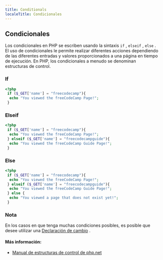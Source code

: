 ```yaml
---
title: Conditionals
localeTitle: Condicionales
---
```

## Condicionales

Los condicionales en PHP se escriben usando la sintaxis `if` , `elseif` , `else` . El uso de condicionales le permite realizar diferentes acciones dependiendo de las diferentes entradas y valores proporcionados a una página en tiempo de ejecución. En PHP, los condicionales a menudo se denominan estructuras de control.

### If

```PHP
<?php 
 if ($_GET['name'] = "freecodecamp"){ 
  echo "You viewed the freeCodeCamp Page!"; 
 } 
```

### Elseif

```PHP
<?php 
 if ($_GET['name'] = "freecodecamp"){ 
  echo "You viewed the freeCodeCamp Page!"; 
 } elseif ($_GET['name'] = "freecodecampguide"){ 
  echo "You viewed the freeCodeCamp Guide Page!"; 
 } 
```

### Else

```PHP
<?php 
 if ($_GET['name'] = "freecodecamp"){ 
  echo "You viewed the freeCodeCamp Page!"; 
 } elseif ($_GET['name'] = "freecodecampguide"){ 
  echo "You viewed the freeCodeCamp Guide Page!"; 
 } else { 
  echo "You viewed a page that does not exist yet!"; 
 } 
```

### Nota

En los casos en que tenga muchas condiciones posibles, es posible que desee utilizar una [Declaración de cambio](/php/switch) .

#### Más información:

*   [Manual de estructuras de control de php.net](https://secure.php.net/manual/en/control-structures.elseif.php)
